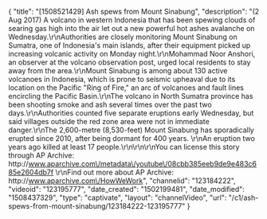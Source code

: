 {
    "title": "[1508521429] Ash spews from Mount Sinabung",
    "description": "(2 Aug 2017) A volcano in western Indonesia that has been spewing clouds of searing gas high into the air let out a new powerful hot ashes avalanche on Wednesday.\r\nAuthorities are closely monitoring Mount Sinabung on Sumatra, one of Indonesia's main islands, after their equipment picked up increasing volcanic activity on Monday night.\r\nMohammad Noor Anshori, an observer at the volcano observation post, urged local residents to stay away from the area.\r\nMount Sinabung is among about 130 active volcanoes in Indonesia, which is prone to seismic upheaval due to its location on the Pacific \"Ring of Fire,\" an arc of volcanoes and fault lines encircling the Pacific Basin.\r\nThe volcano in North Sumatra province has been shooting smoke and ash several times over the past two days.\r\nAuthorities counted five separate eruptions early Wednesday, but said villages outside the red zone area were not in immediate danger.\r\nThe 2,600-metre (8,530-feet) Mount Sinabung has sporadically erupted since 2010, after being dormant for 400 years. \r\nAn eruption two years ago killed at least 17 people.\r\n\r\n\r\nYou can license this story through AP Archive: http:\/\/www.aparchive.com\/metadata\/youtube\/08cbb385eeb9de9e483c685e2604db7f \r\nFind out more about AP Archive: http:\/\/www.aparchive.com\/HowWeWork",
    "channelid": "123184222",
    "videoid": "123195777",
    "date_created": "1502199481",
    "date_modified": "1508437329",
    "type": "captivate",
    "layout": "channelVideo",
    "url": "\/c1\/ash-spews-from-mount-sinabung\/123184222-123195777"
}